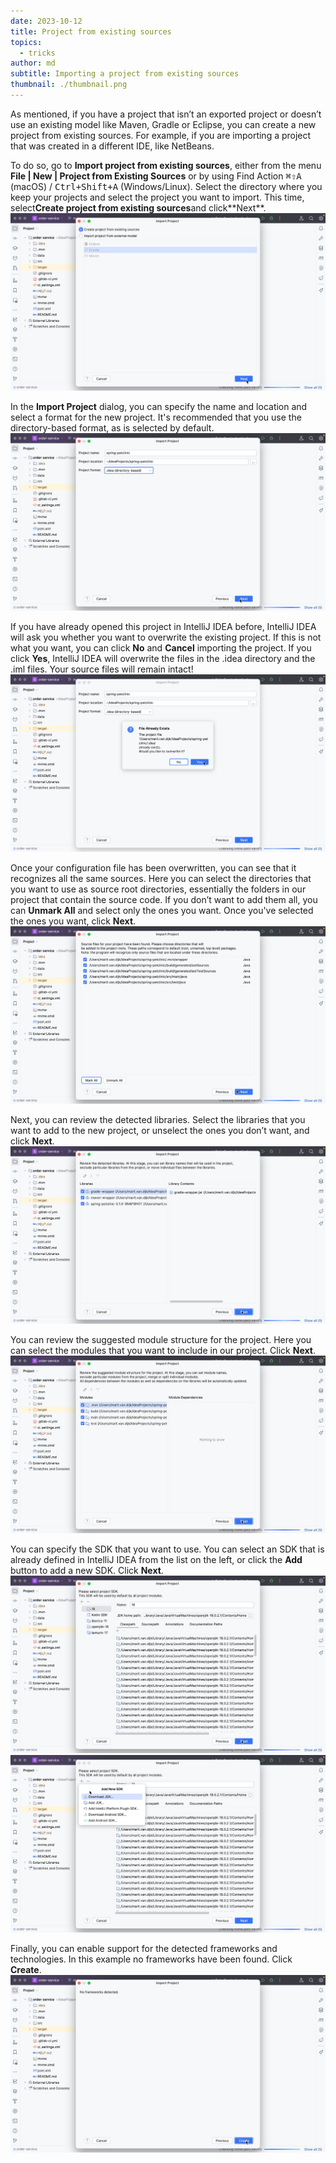 ```yaml
---
date: 2023-10-12
title: Project from existing sources
topics:
  - tricks
author: md
subtitle: Importing a project from existing sources
thumbnail: ./thumbnail.png
---
```


As mentioned, if you have a project that isn’t an exported project or doesn’t use an existing model like Maven, Gradle or Eclipse, you can create a new project from existing sources. For example, if you are importing a project that was created in a different IDE, like NetBeans.

To do so, go to **Import project from existing sources**, either from the menu **File | New | Project from Existing Sources** or by using Find Action <kbd>⌘⇧A</kbd> (macOS) / <kbd>Ctrl+Shift+A</kbd> (Windows/Linux). Select the directory where you keep your projects and select the project you want to import. This time, select**Create project from existing sources**and click\*\*Next\*\*.
![Create project from existing sources](create-existing-sources.png)

In the **Import Project** dialog, you can specify the name and location and select a format for the new project. It's recommended that you use the directory-based format, as is selected by default.
![Import Project](import-project.png)

If you have already opened this project in IntelliJ IDEA before, IntelliJ IDEA will ask you whether you want to overwrite the existing project. If this is not what you want, you can click **No** and **Cancel** importing the project. If you click **Yes**, IntelliJ IDEA will overwrite the files in the .idea directory and the .iml files. Your source files will remain intact!
![File already exists](file-already-exists.png)

Once your configuration file has been overwritten, you can see that it recognizes all the same sources. Here you can select the directories that you want to use as source root directories, essentially the folders in our project that contain the source code. If you don’t want to add them all, you can **Unmark All** and select only the ones you want. Once you've selected the ones you want, click **Next**.
![Import Project: Files](import-project-files.png)

Next, you can review the detected libraries. Select the libraries that you want to add to the new project, or unselect the ones you don’t want, and click **Next**.
![Import Project: Libraries](import-project-libraries.png)

You can review the suggested module structure for the project. Here you can select the modules that you want to include in our project. Click **Next**.
![Import Project: Modules](import-project-modules.png)

You can specify the SDK that you want to use. You can select an SDK that is already defined in IntelliJ IDEA from the list on the left, or click the **Add** button to add a new SDK. Click **Next**.
![Import Project: SDK](import-project-sdk.png)
![Import Project: Add SDK](import-project-add-sdk.png)

Finally, you can enable support for the detected frameworks and technologies. In this example no frameworks have been found. Click **Create**.
![Import Project: Frameworks](import-project-frameworks.png)
